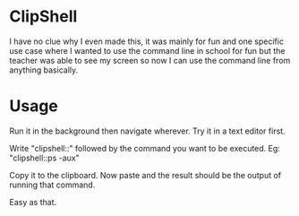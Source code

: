 # ClipShell

I have no clue why I even made this, it was mainly for fun and one specific use case where I wanted to use the command line in school for fun but the teacher was able to see my screen so now I can use the command line from anything basically.

# Usage

Run it in the background then navigate wherever. Try it in a text editor first.

Write "clipshell::" followed by the command you want to be executed. Eg: "clipshell::ps -aux"

Copy it to the clipboard. Now paste and the result should be the output of running that command.

Easy as that.